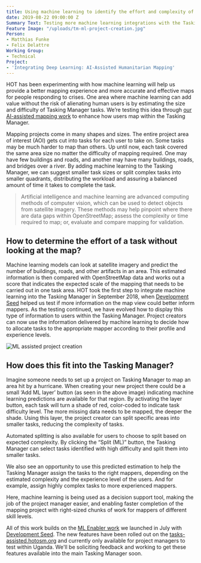 ```yaml
---
title: Using machine learning to identify the effort and complexity of mapping areas
date: 2019-08-22 09:00:00 Z
Summary Text: Testing more machine learning integrations with the Tasking Manager
Feature Image: "/uploads/tm-ml-project-creation.jpg"
Person: 
- Matthias Funke
- Felix Delattre
Working Group:
- Technical
Project:
- 'Integrating Deep Learning: AI-Assisted Humanitarian Mapping'
---
```


HOT has been experimenting with how machine learning will help us provide a better mapping experience and more accurate and effective maps for people responding to crises. One area where machine learning can add value without the risk of alienating human users is by estimating the size and difficulty of Tasking Manager tasks. We’re testing this idea through [our AI-assisted mapping work](https://www.hotosm.org/projects/ai-assisted-humanitarian-mapping/) to enhance how users map within the Tasking Manager.

Mapping projects come in many shapes and sizes. The entire project area of interest (AOI) gets cut into tasks for each user to take on. Some tasks may be much harder to map than others. Up until now, each task covered the same area size no matter the difficulty of mapping required. One may have few buildings and roads, and another may have many buildings, roads, and bridges over a river. By adding machine learning to the Tasking Manager, we can suggest smaller task sizes or split complex tasks into smaller quadrants, distributing the workload and assuring a balanced amount of time it takes to complete the task.

> Artificial intelligence and machine learning are advanced computing methods of computer vision, which can be used to detect objects from satellite imagery. These methods may help pinpoint where there are data gaps within OpenStreetMap; assess the complexity or time required to map; or, evaluate and compare mapping for validation.

## How to determine the effort of a task without looking at the map?

Machine learning models can look at satellite imagery and predict the number of buildings, roads, and other artifacts in an area. This estimated information is then compared with OpenStreetMap data and works out a score that indicates the expected scale of the mapping that needs to be carried out in one task area. HOT took the first step to integrate machine learning into the Tasking Manager in September 2018, when [Development Seed](https://medium.com/devseed/weaving-automation-into-the-mapping-workflow-adding-ai-to-the-tasking-manager-52172ed2ece8) helped us test if more information on the map view could better inform mappers. As the testing continued, we have evolved how to display this type of information to users within the Tasking Manager. Project creators can now use the information delivered by machine learning to decide how to allocate tasks to the appropriate mapper according to their profile and experience levels.

![ML assisted project creation](/uploads/tm-ml-project-creation-manual.gif)

## How does this fit into the Tasking Manager?

Imagine someone needs to set up a project on Tasking Manager to map an area hit by a hurricane. When creating your new project there could be a small ‘Add ML layer’ button (as seen in the above image) indicating machine learning predictions are available for that region. By activating the layer button, each task will turn a shade of red, color-coded to indicate task difficulty level. The more missing data needs to be mapped, the deeper the shade. Using this layer, the project creator can split specific areas into smaller tasks, reducing the complexity of tasks.

Automated splitting is also available for users to choose to split based on expected complexity. By clicking the “Split (ML)” button, the Tasking Manager can select tasks identified with high difficulty and split them into smaller tasks.

We also see an opportunity to use this predicted estimation to help the Tasking Manager assign the tasks to the right mappers, depending on the estimated complexity and the experience level of the users. And for example, assign highly complex tasks to more experienced mappers.

Here, machine learning is being used as a decision support tool, making the job of the project manager easier, and enabling faster completion of the mapping project with right-sized chunks of work for mappers of different skill levels.

All of this work builds on the [ML Enabler work](https://www.hotosm.org/updates/the-machine-learning-enabler/) we launched in July with [Development Seed](https://developmentseed.org/). The new features have been rolled out on the [tasks-assisted.hotosm.org](https://tasks-assisted.hotosm.org) and currently only available for project managers to test within Uganda. We'll be soliciting feedback and working to get these features available into the main Tasking Manager soon.
